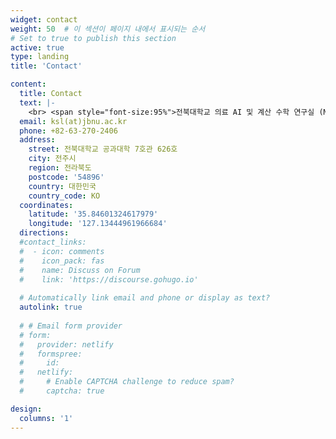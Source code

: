 ```yaml
---
widget: contact
weight: 50  # 이 섹션이 페이지 내에서 표시되는 순서
# Set to true to publish this section
active: true
type: landing
title: 'Contact'

content:
  title: Contact
  text: |-
    <br> <span style="font-size:95%">전북대학교 의료 AI 및 계산 수학 연구실 (Macs)의 학부연구생/석사 position에 관심 있으시면 아래로 연락주시면 감사드리겠습니다.</span> <br>
  email: ksl(at)jbnu.ac.kr
  phone: +82-63-270-2406
  address:
    street: 전북대학교 공과대학 7호관 626호
    city: 전주시
    region: 전라북도
    postcode: '54896'
    country: 대한민국
    country_code: KO
  coordinates:
    latitude: '35.84601324617979'
    longitude: '127.13444961966684'
  directions: 
  #contact_links:
  #  - icon: comments
  #    icon_pack: fas
  #    name: Discuss on Forum
  #    link: 'https://discourse.gohugo.io'
    
  # Automatically link email and phone or display as text?
  autolink: true
    
  # # Email form provider
  # form:
  #   provider: netlify
  #   formspree:
  #     id:
  #   netlify:
  #     # Enable CAPTCHA challenge to reduce spam?
  #     captcha: true

design:
  columns: '1'
---
```


